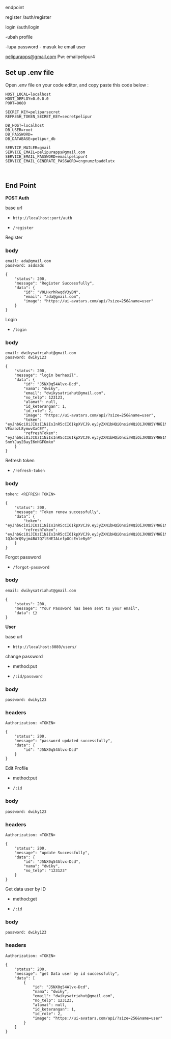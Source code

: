 endpoint

register
/auth/register

login
/auth/login

-ubah profile

-lupa password
    - masuk ke email user


pelipurapps@gmail.com 
Pw: emailpelipur4

## Set up .env file
Open .env file on your code editor, and copy paste this code below :
```
HOST_LOCAL=localhost
HOST_DEPLOY=0.0.0.0
PORT=8080

SECRET_KEY=pelipursecret
REFRESH_TOKEN_SECRET_KEY=secretpelipur

DB_HOST=localhost
DB_USER=root
DB_PASSWORD=
DB_DATABASE=pelipur_db

SERVICE_MAILER=gmail
SERVICE_EMAIL=pelipurapps@gmail.com
SERVICE_EMAIL_PASSWORD=emailpelipur4
SERVICE_EMAIL_GENERATE_PASSWORD=cngnumzfpaddlutx

  
```
## End Point
**POST Auth**

base url
* `http://localhost:port/auth`


* `/register`

Register


### body
    email: ada@gmail.com
    password: asdsads

```
{
    "status": 200,
    "message": "Register Successfully",
    "data": {
        "id": "V0LHxrhRwqdV3yBN",
        "email": "ada@gmail.com",
        "image": "https://ui-avatars.com/api/?size=256&name=user"
    }
}
```

Login
* `/login`

### body
    email: dwikysatriahut@gmail.com
    password: dwiky123

```
{
    "status": 200,
    "message": "login berhasil",
    "data": {
        "id": "J5NX0q54Alvx-Dcd",
        "nama": "dwiky",
        "email": "dwikysatriahut@gmail.com",
        "no_telp": 123123,
        "alamat": null,
        "id_keterangan": 1,
        "id_role": 2,
        "image": "https://ui-avatars.com/api/?size=256&name=user",
        "token": "eyJhbGciOiJIUzI1NiIsInR5cCI6IkpXVCJ9.eyJyZXN1bHQiOnsiaWQiOiJKNU5YMHE1NEFsdngtRGNkIiwibmFtYSI6ImR3aWt5IiwiZW1haWwiOiJkd2lreXNhdHJpYWh1dEBnbWFpbC5jb20iLCJub190ZWxwIjoxMjMxMjMsImFsYW1hdCI6bnVsbCwiaWRfa2V0ZXJhbmdhbiI6MSwiaWRfcm9sZSI6MiwiaW1hZ2UiOiJodHRwczovL3VpLWF2YXRhcnMuY29tL2FwaS8_c2l6ZT0yNTYmbmFtZT11c2VyIn0sImlhdCI6MTY1MzAyNTc4NiwiZXhwIjoxNjUzMjg0OTg2fQ.1_aERwXJ7YQHr_tvBJpwrM_5n-VExabzL8ymwvXaCEY",
        "refreshToken": "eyJhbGciOiJIUzI1NiIsInR5cCI6IkpXVCJ9.eyJyZXN1bHQiOnsiaWQiOiJKNU5YMHE1NEFsdngtRGNkIiwibmFtYSI6ImR3aWt5IiwiZW1haWwiOiJkd2lreXNhdHJpYWh1dEBnbWFpbC5jb20iLCJub190ZWxwIjoxMjMxMjMsImFsYW1hdCI6bnVsbCwiaWRfa2V0ZXJhbmdhbiI6MSwiaWRfcm9sZSI6MiwiaW1hZ2UiOiJodHRwczovL3VpLWF2YXRhcnMuY29tL2FwaS8_c2l6ZT0yNTYmbmFtZT11c2VyIn0sImlhdCI6MTY1MzAyNTc4Nn0.r9bG8ZdRiTx1NipssD1uq-SnmYJay2BayI6nHGFOmko"
    }
}
```

Refresh token
* `/refresh-token`

### body
    token: <REFRESH TOKEN>


```
{
    "status": 200,
    "message": "Token renew successfully",
    "data": {
        "token": "eyJhbGciOiJIUzI1NiIsInR5cCI6IkpXVCJ9.eyJyZXN1bHQiOnsiaWQiOiJKNU5YMHE1NEFsdngtRGNkIiwibmFtYSI6ImR3aWt5IiwiZW1haWwiOiJkd2lreXNhdHJpYWh1dEBnbWFpbC5jb20iLCJub190ZWxwIjoxMjMxMjMsImFsYW1hdCI6bnVsbCwiaWRfa2V0ZXJhbmdhbiI6MSwiaWRfcm9sZSI6MiwiaW1hZ2UiOiJodHRwczovL3VpLWF2YXRhcnMuY29tL2FwaS8_c2l6ZT0yNTYmbmFtZT11c2VyIn0sImlhdCI6MTY1MzAyNTgyNiwiZXhwIjoxNjUzMjg1MDI2fQ.UhUgleLuMsgGSYnZU7HLPvSmiA4LqqfcUCbGHDUdWo8",
        "refreshToken": "eyJhbGciOiJIUzI1NiIsInR5cCI6IkpXVCJ9.eyJyZXN1bHQiOnsiaWQiOiJKNU5YMHE1NEFsdngtRGNkIiwibmFtYSI6ImR3aWt5IiwiZW1haWwiOiJkd2lreXNhdHJpYWh1dEBnbWFpbC5jb20iLCJub190ZWxwIjoxMjMxMjMsImFsYW1hdCI6bnVsbCwiaWRfa2V0ZXJhbmdhbiI6MSwiaWRfcm9sZSI6MiwiaW1hZ2UiOiJodHRwczovL3VpLWF2YXRhcnMuY29tL2FwaS8_c2l6ZT0yNTYmbmFtZT11c2VyIn0sImlhdCI6MTY1MzAyNTgyNn0.w00h1-1QJoOrQ9yjm4BA7Q7lSHEIALefpOCcEvleBy0"
    }
}
```

Forgot password
* `/forgot-password`

### body
    email: dwikysatriahut@gmail.com


```
{
    "status": 200,
    "message": "Your Password has been sent to your email",
    "data": {}
}
```



**User**


base url
* `http://localhost:8080/users/`

change password

- method:put

* `/:id/password`
### body
    password: dwiky123


### headers
    Authorization: <TOKEN>


```
{
    "status": 200,
    "message": "password updated successfully",
    "data": {
        "id": "J5NX0q54Alvx-Dcd"
    }
}
```

Edit Profile

- method:put

* `/:id`
### body
    password: dwiky123


### headers
    Authorization: <TOKEN>


```
{
    "status": 200,
    "message": "update Successfully",
    "data": {
        "id": "J5NX0q54Alvx-Dcd",
        "nama": "dwiky",
        "no_telp": "123123"
    }
}
```

Get data user by ID

- method:get

* `/:id`
### body
    password: dwiky123


### headers
    Authorization: <TOKEN>


```
{
    "status": 200,
    "message": "get Data user by id successfully",
    "data": [
        {
            "id": "J5NX0q54Alvx-Dcd",
            "nama": "dwiky",
            "email": "dwikysatriahut@gmail.com",
            "no_telp": 123123,
            "alamat": null,
            "id_keterangan": 1,
            "id_role": 2,
            "image": "https://ui-avatars.com/api/?size=256&name=user"
        }
    ]
}
```